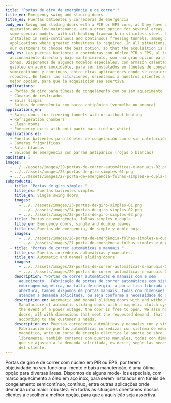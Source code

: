 ```yaml
---
title: "Portas de giro de emergência e de correr "
title_en: Emergency swing and sliding doors
title_es: Puertas batientes y correderas de emergencia
body_en: Swing and sliding doors with a PIR or EPS core, as they have direct
  operation and low maintenance, are a great option for several areas. We have
  some special models, with oil heating framework in stainless steel, to be
  installed in semi-continuous and continuous freezing tunnels, among other
  applications where greater robustness is required. In all situations, we guide
  our customers to choose the best option, so that the acquisition is assertive.
body_es: Las puertas batientes y correderas con núcleo PIR o EPS, al tener
  accionamiento directo y bajo mantenimiento, son una gran opción para varias
  zonas. Disponemos de algunos modelos especiales, con armazón calentador de
  gasóleo en acero inoxidable, para ser instalados en túneles de congelación
  semicontinuos y continuos, entre otras aplicaciones donde se requiere mayor
  robustez. En todas las situaciones, orientamos a nuestros clientes a elegir la
  mejor opción, para que la adquisición sea asertiva.
applications:
  - Portas de giro para túneis de congelamento com ou sem aquecimento
  - Câmaras de resfriados
  - Salas limpas
  - Saídas de emergência com barra antipânico (vermelha ou branca)
applications_en:
  - Swing doors for freezing tunnels with or without heating
  - Refrigeration chambers
  - Clean rooms
  - Emergency exits with anti-panic bars (red or white)
applications_es:
  - Puertas batientes para túneles de congelación con o sin calefacción
  - Cámaras frigoríficas
  - Salas blancas
  - Salidas de emergencia con barras antipánico (rojas o blancas)
position: 7
images:
  - ../../assets/images/29-portas-de-correr-automáticas-e-manuais-02.png
  - ../../assets/images/23-portas-de-giro-simples-01.png
  - ../../assets/images/27-porta-de-emergência-folhas-simples-e-dupla-02.png
subproducts:
  - title: "Portas de giro simples "
    title_es: Puertas batientes simples
    title_en: Single swing doors
    images:
      - ../../assets/images/23-portas-de-giro-simples-01.png
      - ../../assets/images/24-portas-de-giro-simples-02.png
      - ../../assets/images/25-portas-de-giro-simples-03.png
  - title: Portas de emergência, folhas simples e dupla
    title_en: Emergency doors, single and double leaves
    title_es: Puertas de emergencia, de simple y doble hoja.
    images:
      - ../../assets/images/26-porta-de-emergência-folhas-simples-e-dupla-01.png
      - ../../assets/images/27-porta-de-emergência-folhas-simples-e-dupla-02.png
  - title: "Portas de correr automáticas e manuais "
    title_es: Puertas correderas automáticas y manuales.
    title_en: Automatic and manual sliding doors
    images:
      - ../../assets/images/28-portas-de-correr-automáticas-e-manuais-01.png
      - ../../assets/images/29-portas-de-correr-automáticas-e-manuais-02.png
    description: "Portas de correr automáticas e manuais com e sem
      aquecimento.  Fabricação de portas de correr automáticas com sistema de
      embreagem magnética, na falta de energia, a porta fica liberada para a
      abertura, também dispomos de portas manuais, todas com dimensões que
      atendem a demanda solicitada, ou seja conforme a necessidade do cliente. "
    description_en: Automatic and manual sliding doors with and without heating.
      Manufacture of automatic sliding doors with a magnetic clutch system, in
      the event of a power outage, the door is free to open. We also have manual
      doors, all with dimensions that meet the requested demand, that is,
      according to the customer's needs.
    description_es: Puertas correderas automáticas y manuales con y sin calefacción.
      Fabricación de puertas automáticas corredizas con sistema de embrague
      magnético, ante un corte de energía eléctrica la puerta se abre
      libremente, también contamos con puertas manuales, todas con dimensiones
      que se ajustan a la demanda solicitada, es decir, según las necesidades
      del cliente.
---
```

Portas de giro e de correr com núcleo em PIR ou EPS, por terem objetividade no seu funciona- mento e baixa manutenção, é uma ótima opção para diversas áreas. Dispomos de alguns mode- los especiais, com marco aquecimento a óleo em aço inox, para serem instalados em túneis de congelamento semicontínuo, contínuo, entre outras aplicações onde demanda uma maior robustez. Em todas as situações orientamos nossos clientes a escolher a melhor opção, para que a aquisição seja assertiva.